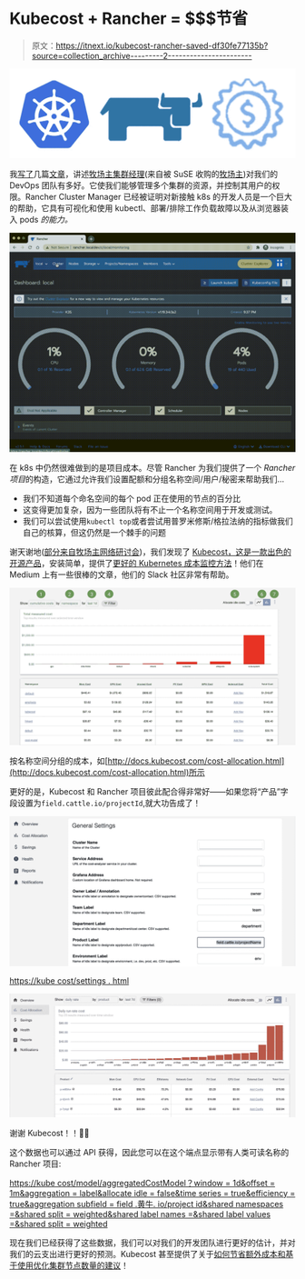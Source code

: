 # Kubecost + Rancher = $$$节省

> 原文：<https://itnext.io/kubecost-rancher-saved-df30fe77135b?source=collection_archive---------2----------------------->

![](img/53431a4b54a2360328f7efd0c103208f.png)

我[写了](https://medium.com/@jyeee/kubernetes-on-your-macos-laptop-with-multipass-k3s-and-rancher-2-4-6e9cbf013f58)几篇[文章](https://medium.com/@jyeee/rancher-2-4-14c31af12b7a)，讲述[牧场主集群经理](/rancher-2-4-kubernetes-on-your-macos-laptop-with-docker-k3d-b578b1c7568b)(来自被 SuSE 收购的[牧场主](https://rancher.com/))对我们的 DevOps 团队有多好。它使我们能够管理多个集群的资源，并控制其用户的权限。Rancher Cluster Manager 已经被证明对新接触 k8s 的开发人员是一个巨大的帮助，它具有可视化和使用 kubectl、部署/排除工作负载故障以及从浏览器装入 pods *的能力。*

![](img/e900a9b510bd4896c7a74789dcb5db63.png)

在 k8s 中仍然很难做到的是项目成本。尽管 Rancher 为我们提供了一个 *Rancher 项目*的构造，它通过允许我们设置配额和分组名称空间/用户/秘密来帮助我们…

*   我们不知道每个命名空间的每个 pod 正在使用的节点的百分比
*   这变得更加复杂，因为一些团队将有不止一个名称空间用于开发或测试。
*   我们可以尝试使用`kubectl top`或者尝试用普罗米修斯/格拉法纳的指标做我们自己的核算，但这仍然是一个棘手的问题

谢天谢地([部分来自牧场主网络研讨会](https://opsmatters.com/events/rancher-kubernetes-master-class-kubernetes-cost-allocation-visibility-feat-kubecost))，我们发现了 [Kubecost，这是一款出色的开源产品](https://medium.com/kubecost)，安装简单，提供了[更好的 Kubernetes 成本监控方法](https://medium.com/kubecost/introducing-kubecost-a-better-approach-to-kubernetes-cost-monitoring-b5450c3ae940)！他们在 Medium 上有一些很棒的文章，他们的 Slack 社区非常有帮助。

![](img/5bd2a3397aa725864ac2a3c0ac8ed171.png)

按名称空间分组的成本，如[http://docs.kubecost.com/cost-allocation.html](http://docs.kubecost.com/cost-allocation.html)所示

更好的是，Kubecost 和 Rancher 项目彼此配合得非常好——如果您将“产品”字段设置为`field.cattle.io/projectId`,就大功告成了！

![](img/411f9bda11129994714805e531da85ea.png)

[https://kube cost/settings . html](https://kubecost.itss.forcenex.us/settings.html)

![](img/7491a8e5f437a0123318dfda13fe805e.png)

谢谢 Kubecost！！🙏🙌

这个数据也可以通过 API 获得，因此您可以在这个端点显示带有人类可读名称的 Rancher 项目:

[https://kube cost/model/aggregatedCostModel？window = 1d&offset = 1m&aggregation = label&allocate idle = false&time series = true&efficiency = true&aggregation subfield = field .黄牛. io/project id&shared namespaces =&shared split = weighted&shared label names =&shared label values =&shared split = weighted](https://kubecost.itss.forcenex.us/model/aggregatedCostModel?window=1d&offset=1m&aggregation=label&allocateIdle=false&timeSeries=true&efficiency=true&aggregationSubfield=field.cattle.io/projectId&sharedNamespaces=&sharedSplit=weighted&sharedLabelNames=&sharedLabelValues=&sharedSplit=weighted)

现在我们已经获得了这些数据，我们可以对我们的开发团队进行更好的估计，并对我们的云支出进行更好的预测。Kubecost 甚至提供了关于[如何节省额外成本和基于使用优化集群节点数量的建议](https://medium.com/kubecost/find-an-optimal-set-of-nodes-for-a-kubernetes-cluster-751e4c3b40b7)！